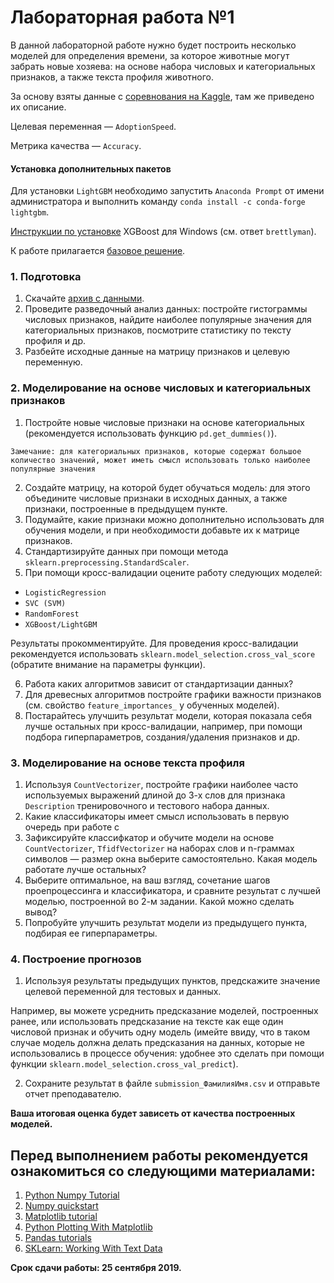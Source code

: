 ﻿# Лабораторная работа №1


В данной лабораторной работе нужно будет построить несколько моделей для определения времени, за которое животные могут забрать новые хозяева: на основе набора 
числовых и категориальных признаков, а также текста профиля животного. 

За основу взяты данные с [соревнования на Kaggle](https://www.kaggle.com/c/petfinder-adoption-prediction/data), 
там же приведено их описание.

Целевая переменная — `AdoptionSpeed`.

Метрика качества — `Accuracy`.

#### Установка дополнительных пакетов

Для установки `LightGBM` необходимо запустить `Anaconda Prompt` от имени администратора и выполнить команду `conda install -c conda-forge lightgbm`.

[Инструкции по установке](https://stackoverflow.com/questions/33749735/how-to-install-xgboost-package-in-python-windows-platform) XGBoost для Windows (см. ответ `brettlyman`).


К работе прилагается [базовое решение](https://nbviewer.jupyter.org/github/uladzislau-varabei/machine-learning-course-bsu-mmf-2019-autumn/blob/master/LB_01/Baseline.ipynb).


### 1. Подготовка

1. Скачайте [архив с данными](https://drive.google.com/file/d/1B3ZOIksQoIOWVRRJocPtqfI0XBvFI8LT/view?usp=sharingg).
2. Проведите разведочный анализ данных: постройте гистограммы числовых признаков, найдите наиболее популярные значения для категориальных признаков, посмотрите статистику по тексту профиля и др.
3. Разбейте исходные данные на матрицу признаков и целевую переменную.

### 2. Моделирование на основе числовых и категориальных признаков

1. Постройте новые числовые признаки на основе категориальных (рекомендуется использовать функцию `pd.get_dummies()`).

`Замечание: для категориальных признаков, которые содержат большое количество значений, может иметь смысл использовать только наиболее популярные значения`

2. Создайте матрицу, на которой будет обучаться модель: для этого объедините числовые признаки в исходных данных, а также признаки, построенные в предыдущем пункте.
3. Подумайте, какие признаки можно дополнительно использовать для обучения модели, и при необходимости добавьте их к матрице признаков.
4. Стандартизируйте данных при помощи метода `sklearn.preprocessing.StandardScaler`.
5. При помощи кросс-валидации оцените работу следующих моделей:

* `LogisticRegression`
* `SVC (SVM)`
* `RandomForest`
* `XGBoost/LightGBM`

Результаты прокомментируйте. Для проведения кросс-валидации рекомендуется использовать `sklearn.model_selection.cross_val_score` (обратите внимание на параметры функции).

6. Работа каких алгоритмов зависит от стандартизации данных?
7. Для древесных алгоритмов постройте графики важности признаков (см. свойство `feature_importances_` у обученных моделей).
8. Постарайтесь улучшить результат модели, которая показала себя лучше остальных при кросс-валидации, например, при помощи подбора гиперпараметров, создания/удаления признаков и др. 

### 3. Моделирование на основе текста профиля

1. Используя `CountVectorizer`, постройте графики наиболее часто используемых выражений длиной до 3-х слов для признака `Description` тренировочного и тестового набора данных. 
2. Какие классификаторы имеет смысл использовать в первую очередь при работе с 
3. Зафиксируйте классифкатор и обучите модели на основе `CountVectorizer`, `TfidfVectorizer` на наборах слов и n-граммах символов — размер окна выберите самостоятельно. Какая модель работате лучше остальных? 
4. Выберите оптимальное, на ваш взгляд, сочетание шагов проепроцессинга и классификатора, и сравните результат с лучшей моделью, построенной во 2-м задании. Какой можно сделать вывод? 
5. Попробуйте улучшить результат модели из предыдущего пункта, подбирая ее гиперпараметры.

### 4. Построение прогнозов

1. Используя результаты предыдущих пунктов, предскажите значение целевой переменной для тестовых и данных. 

Например, вы можете усреднить предсказание моделей, построенных ранее, или использовать
предсказание на тексте как еще один числовой признак и обучить одну модель (имейте ввиду, что в таком случае модель должна делать предсказания на данных, которые не использовались в процессе
обучения: удобнее это сделать при помощи функции `sklearn.model_selection.cross_val_predict`).  

2. Сохраните результат в файле `submission_ФамилияИмя.csv` и отправьте отчет преподавателю.


__Ваша итоговая оценка будет зависеть от качества построенных моделей.__


## Перед выполнением работы рекомендуется ознакомиться со следующими материалами:
1. [Python Numpy Tutorial](http://cs231n.github.io/python-numpy-tutorial/)
2. [Numpy quickstart](https://docs.scipy.org/doc/numpy/user/quickstart.html)
3. [Matplotlib tutorial](https://matplotlib.org/users/pyplot_tutorial.html)
4. [Python Plotting With Matplotlib](https://realpython.com/python-matplotlib-guide/)
5. [Pandas tutorials](https://pandas.pydata.org/pandas-docs/stable/tutorials.html)
6. [SKLearn: Working With Text Data](https://scikit-learn.org/0.21/tutorial/text_analytics/working_with_text_data.html)

__Срок сдачи работы: 25 сентября 2019.__
